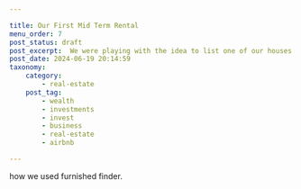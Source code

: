 ```yaml
---

title: Our First Mid Term Rental
menu_order: 7
post_status: draft
post_excerpt:  We were playing with the idea to list one of our houses on Airbnb, to increase our profits. However, we never expect what was going to happen. Be careful with what you wish for, the world can surprise you. 
post_date: 2024-06-19 20:14:59
taxonomy:
    category:
        - real-estate
    post_tag:
        - wealth
        - investments
        - invest
        - business
        - real-estate
        - airbnb

---
```


how we used furnished finder.